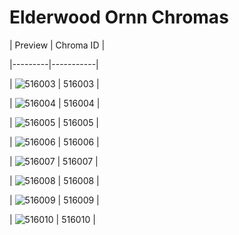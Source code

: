 # Elderwood Ornn Chromas


| Preview | Chroma ID |

|---------|-----------|

| ![516003](https://raw.communitydragon.org/latest/plugins/rcp-be-lol-game-data/global/default/v1/champion-chroma-images/516/516003.png) | 516003 |

| ![516004](https://raw.communitydragon.org/latest/plugins/rcp-be-lol-game-data/global/default/v1/champion-chroma-images/516/516004.png) | 516004 |

| ![516005](https://raw.communitydragon.org/latest/plugins/rcp-be-lol-game-data/global/default/v1/champion-chroma-images/516/516005.png) | 516005 |

| ![516006](https://raw.communitydragon.org/latest/plugins/rcp-be-lol-game-data/global/default/v1/champion-chroma-images/516/516006.png) | 516006 |

| ![516007](https://raw.communitydragon.org/latest/plugins/rcp-be-lol-game-data/global/default/v1/champion-chroma-images/516/516007.png) | 516007 |

| ![516008](https://raw.communitydragon.org/latest/plugins/rcp-be-lol-game-data/global/default/v1/champion-chroma-images/516/516008.png) | 516008 |

| ![516009](https://raw.communitydragon.org/latest/plugins/rcp-be-lol-game-data/global/default/v1/champion-chroma-images/516/516009.png) | 516009 |

| ![516010](https://raw.communitydragon.org/latest/plugins/rcp-be-lol-game-data/global/default/v1/champion-chroma-images/516/516010.png) | 516010 |